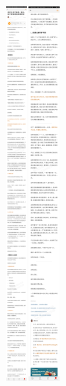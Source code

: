![](../../images/2017年12月/GX1207亲密关系不随便：爱他，就不要任他蹂躏宰割.jpg)
![](../../images/2017年12月/GX1207亲密关系不随便：爱他，就不要任他蹂躏宰割2.jpg)
